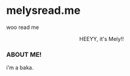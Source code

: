 # melysread.me
woo read me
<p align = "center">
  HEEYY, it's Mely!!
</p>
  <H3>ABOUT ME!</H3>
  i'm a baka.

